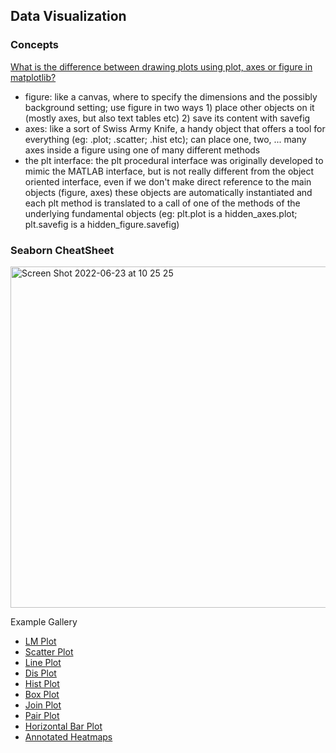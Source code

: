 

## Data Visualization

### Concepts
[What is the difference between drawing plots using plot, axes or figure in matplotlib?](https://stackoverflow.com/questions/37970424/what-is-the-difference-between-drawing-plots-using-plot-axes-or-figure-in-matpl)
- figure: like a canvas, where to specify the dimensions and the possibly background setting; use figure in two ways 1) place other objects on it (mostly axes, but also text tables etc) 2) save its content with savefig
- axes: like a sort of Swiss Army Knife, a handy object that offers a tool for everything (eg: .plot; .scatter; .hist etc); can place one, two, ... many axes inside a figure using one of many different methods 
- the plt interface: the plt procedural interface was originally developed to mimic the MATLAB interface, but is not really different from the object oriented interface, even if we don't make direct reference to the main objects (figure, axes) these objects are automatically instantiated and each plt method is translated to a call of one of the methods of the underlying fundamental objects (eg: plt.plot is a hidden_axes.plot; plt.savefig is a hidden_figure.savefig)


### Seaborn CheatSheet
<img width="546" alt="Screen Shot 2022-06-23 at 10 25 25" src="https://user-images.githubusercontent.com/49216429/175323018-6eccc35a-5829-4b4b-936c-1ad4f462b230.png">

Example Gallery
- [LM Plot](https://seaborn.pydata.org/examples/anscombes_quartet.html)
- [Scatter Plot](https://seaborn.pydata.org/examples/different_scatter_variables.html)
- [Line Plot](https://seaborn.pydata.org/examples/errorband_lineplots.html)
- [Dis Plot](https://seaborn.pydata.org/examples/faceted_histogram.html)
- [Hist Plot](https://seaborn.pydata.org/examples/histogram_stacked.html)
- [Box Plot](https://seaborn.pydata.org/examples/grouped_boxplot.html)
- [Join Plot](https://seaborn.pydata.org/examples/hexbin_marginals.html)
- [Pair Plot](https://seaborn.pydata.org/examples/scatterplot_matrix.html)
- [Horizontal Bar Plot](https://seaborn.pydata.org/examples/part_whole_bars.html)
- [Annotated Heatmaps](https://seaborn.pydata.org/examples/spreadsheet_heatmap.html)


<!-- ### Scikit-learn Cheatsheet -->
